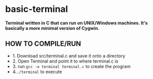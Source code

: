 <h1> basic-terminal </h1>

<b> Terminal written in C that can run on UNIX/Windows machines. It's basically a more minimal version of Cygwin. </b>


<h2> HOW TO COMPILE/RUN </h2>
<ul>
  <li>1. Download src/terminal.c and save it onto a directory</li>
  <li>2. Open Terminal and point it to where terminal.c is</li>
  <li>3. run <code>gcc -o terminal terminal.c</code> to create the program</li>
  <li>4.<code>./terminal</code> to execute</li>
</ul>
